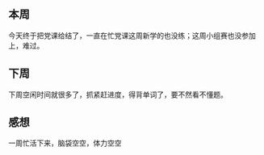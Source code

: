 ## 本周
今天终于把党课给结了，一直在忙党课这周新学的也没练；这周小组赛也没参加上，难过。
## 下周
下周空闲时间就很多了，抓紧赶进度，得背单词了，要不然看不懂题。
## 感想
一周忙活下来，脑袋空空，体力空空
